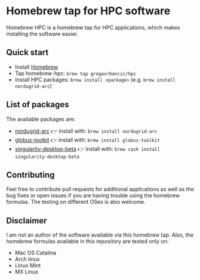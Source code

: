 # Homebrew tap for HPC software

Homebrew HPC is a homebrew tap for HPC applications, which makes installing the software easier.

## Quick start

- Install [Homebrew](http://brew.sh/)
- Tap homebrew-hpc: ```brew tap gregavrbancic/hpc```
- Install HPC packages: ```brew install <package>``` (e.g. ```brew install nordugrid-arc```)

## List of packages

The available packages are:

- [nordugrid-arc](http://www.nordugrid.org/arc/arc6/) :point_right: install with: ```brew install nordugrid-arc```
- [globus-toolkit](https://www.globus.org/toolkit/) :point_right: install with: ```brew install globus-toolkit```
- [singularity-desktop-beta](https://sylabs.io/singularity-desktop-macos/) :point_right: install with: ```brew cask install singularity-desktop-beta```

## Contributing

Feel free to contribute pull requests for additional applications as well as the bug fixes or open issues if you are having trouble using the homebrew formulas. The testing on different OSes is also welcome.

## Disclaimer

I am not an author of the software available via this homebrew tap. Also, the homebrew formulas available in this repository are tested only on:

- Mac OS Catalina
- Arch linux
- Linux Mint
- MX Linux
